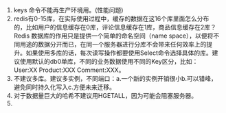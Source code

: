 1. keys 命令不能再生产环境用。(性能问题)    
2. redis有0-15库，在实际使用过程中，缓存的数据在这16个库里面怎么分布的，比如用户的信息缓存在0库，评论信息缓存在1库，商品信息缓存在2库？Redis 数据库的作用只是提供一个简单的命名空间（name space），以便将不同用途的数据分开而已，在同一个服务器进行分库不会带来任何效率上的提升。如果使用多库的话，每次读写操作都要使用Select命令选择具体的库。建议使用默认的db0单库，不同的业务数据使用不同的Key区分，比如：User:XX   Product:XXX  Comment:XXX。
3. 不建议多库。建议多实例，不同端口：a.一个新的实例开销很小b.可以错峰，避免同时持久化写入c.方便未来迁移。
4. 对于数据量巨大的哈希不建议用HGETALL，因为可能会阻塞服务器。     
5. 
